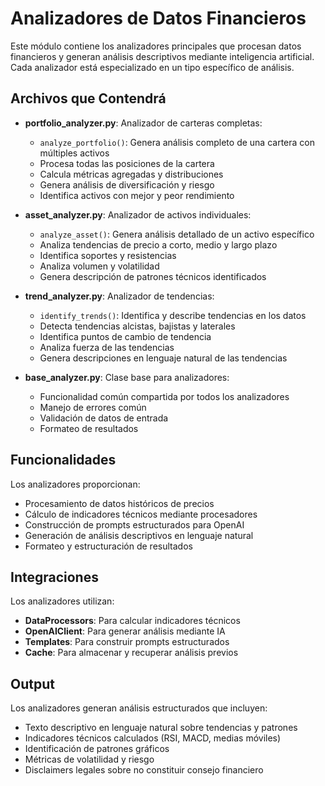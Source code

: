 # Analizadores de Datos Financieros

Este módulo contiene los analizadores principales que procesan datos financieros y generan análisis descriptivos mediante inteligencia artificial. Cada analizador está especializado en un tipo específico de análisis.

## Archivos que Contendrá

- **portfolio_analyzer.py**: Analizador de carteras completas:
  - `analyze_portfolio()`: Genera análisis completo de una cartera con múltiples activos
  - Procesa todas las posiciones de la cartera
  - Calcula métricas agregadas y distribuciones
  - Genera análisis de diversificación y riesgo
  - Identifica activos con mejor y peor rendimiento

- **asset_analyzer.py**: Analizador de activos individuales:
  - `analyze_asset()`: Genera análisis detallado de un activo específico
  - Analiza tendencias de precio a corto, medio y largo plazo
  - Identifica soportes y resistencias
  - Analiza volumen y volatilidad
  - Genera descripción de patrones técnicos identificados

- **trend_analyzer.py**: Analizador de tendencias:
  - `identify_trends()`: Identifica y describe tendencias en los datos
  - Detecta tendencias alcistas, bajistas y laterales
  - Identifica puntos de cambio de tendencia
  - Analiza fuerza de las tendencias
  - Genera descripciones en lenguaje natural de las tendencias

- **base_analyzer.py**: Clase base para analizadores:
  - Funcionalidad común compartida por todos los analizadores
  - Manejo de errores común
  - Validación de datos de entrada
  - Formateo de resultados

## Funcionalidades

Los analizadores proporcionan:

- Procesamiento de datos históricos de precios
- Cálculo de indicadores técnicos mediante procesadores
- Construcción de prompts estructurados para OpenAI
- Generación de análisis descriptivos en lenguaje natural
- Formateo y estructuración de resultados

## Integraciones

Los analizadores utilizan:

- **DataProcessors**: Para calcular indicadores técnicos
- **OpenAIClient**: Para generar análisis mediante IA
- **Templates**: Para construir prompts estructurados
- **Cache**: Para almacenar y recuperar análisis previos

## Output

Los analizadores generan análisis estructurados que incluyen:

- Texto descriptivo en lenguaje natural sobre tendencias y patrones
- Indicadores técnicos calculados (RSI, MACD, medias móviles)
- Identificación de patrones gráficos
- Métricas de volatilidad y riesgo
- Disclaimers legales sobre no constituir consejo financiero

